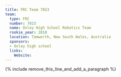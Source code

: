 ```yaml
---
title: FRC Team 7023
team:
  type: FRC
  number: 7023
  name: Oxley High School Robotics Team
  rookie_year: 2018
  location: Tamworth, New South Wales, Australia
  sponsors:
  - Oxley high school
  links:
    Website:
---
```


{% include remove_this_line_and_add_a_paragraph %}